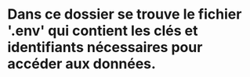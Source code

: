 # Dans ce dossier se trouve le fichier '.env' qui contient les clés et identifiants nécessaires pour accéder aux données.